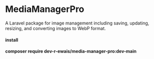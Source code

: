 # MediaManagerPro
A Laravel package for image management including saving, updating, resizing, and converting images to WebP format.

#### install 

#### composer require dev-r-ewais/media-manager-pro:dev-main
